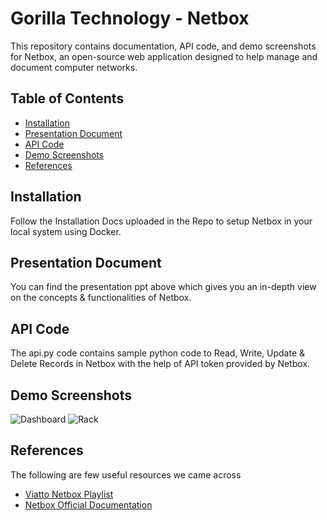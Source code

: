 # Gorilla Technology - Netbox

This repository contains documentation, API code, and demo screenshots for Netbox, an open-source web application designed to help manage and document computer networks.

## Table of Contents

- [Installation](#installation)
- [Presentation Document](#presentation-document)
- [API Code](#api-code)
- [Demo Screenshots](#demo-screenshots)
- [References](#references)

## Installation

Follow the Installation Docs uploaded in the Repo to setup Netbox in your local system using Docker.


## Presentation Document

You can find the presentation ppt above which gives you an in-depth view on the concepts & functionalities of Netbox.

## API Code

The api.py code contains sample python code to Read, Write, Update & Delete Records in Netbox with the help of API token provided by Netbox. 



## Demo Screenshots

![Dashboard](https://github.com/rohitarrunachalam/gorilla-netbox/assets/93265718/f4e58334-5acb-49df-bc71-6b54782de96e)
![Rack](https://github.com/rohitarrunachalam/gorilla-netbox/assets/93265718/668d035f-f77e-46fb-9a72-109b996ba5c9)


## References
The following are few useful resources we came across
- [Viatto Netbox Playlist](https://www.youtube.com/watch?v=IVQz2eNhzT0&list=PLyTbxCw0LLUpTQOGi0IJQbEao1wt6ZSQZ)
- [Netbox Official Documentation](https://docs.netbox.dev/en/stable/)


